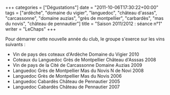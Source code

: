 +++
categories = ["Dégustations"]
date = "2011-10-06T17:30:22+00:00"
tags = ["ardèche", "domaine du vigier", "languedoc", "château d'assas", "carcassonne", "domaine auzias", "grès de montpellier", "carbardès", "mas du novis", "château de pennautier"]
title = "Saison 2011/2012 : séance n°1"
writer = "LeChaps"
+++

Pour démarrer cette nouvelle année du club, le groupe s'exerce sur les vins suivants :

* Vin de pays des coteaux d'Ardèche Domaine du Vigier 2010
* Coteaux du Languedoc Grès de Montpellier Château d'Asssas 2008
* Vin de pays de la Cité de Carcassonne Domaine Auzias 2009
* Languedoc Grès de Montpellier Mas du Novis N de Novi 2008
* Languedoc Grès de Montpellier Mas du Novis 2006
* Languedoc Cabardès Château de Pennautier 2005
* Languedoc Cabardès Château de Pennautier 2007